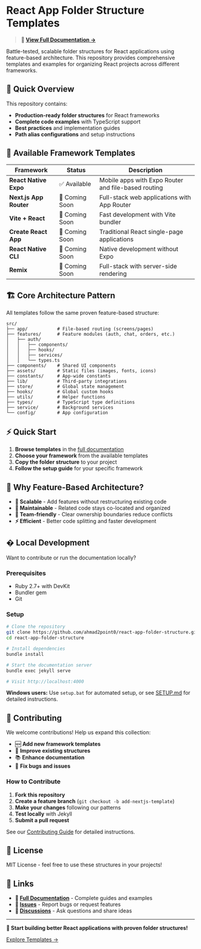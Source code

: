 # React App Folder Structure Templates

> **📖 [View Full Documentation →](https://ahmad2point0.github.io/folder-structures)**

Battle-tested, scalable folder structures for React applications using feature-based architecture. This repository provides comprehensive templates and examples for organizing React projects across different frameworks.

## 🚀 Quick Overview

This repository contains:
- **Production-ready folder structures** for React frameworks
- **Complete code examples** with TypeScript support
- **Best practices** and implementation guides
- **Path alias configurations** and setup instructions

## 📁 Available Framework Templates

| Framework | Status | Description |
|-----------|--------|-------------|
| **React Native Expo** | ✅ Available | Mobile apps with Expo Router and file-based routing |
| **Next.js App Router** | 🚧 Coming Soon | Full-stack web applications with App Router |
| **Vite + React** | 🚧 Coming Soon | Fast development with Vite bundler |
| **Create React App** | 🚧 Coming Soon | Traditional React single-page applications |
| **React Native CLI** | 🚧 Coming Soon | Native development without Expo |
| **Remix** | 🚧 Coming Soon | Full-stack with server-side rendering |

## 🏗️ Core Architecture Pattern

All templates follow the same proven feature-based structure:

```
src/
├── app/           # File-based routing (screens/pages)
├── features/      # Feature modules (auth, chat, orders, etc.)
│   ├── auth/
│   │   ├── components/
│   │   ├── hooks/
│   │   ├── services/
│   │   └── types.ts
├── components/    # Shared UI components
├── assets/        # Static files (images, fonts, icons)
├── constants/     # App-wide constants
├── lib/           # Third-party integrations
├── store/         # Global state management
├── hooks/         # Global custom hooks
├── utils/         # Helper functions
├── types/         # TypeScript type definitions
├── service/       # Background services
└── config/        # App configuration
```

## ⚡ Quick Start

1. **Browse templates** in the [full documentation](https://ahmad2point0.github.io/folder-structures)
2. **Choose your framework** from the available templates
3. **Copy the folder structure** to your project
4. **Follow the setup guide** for your specific framework

## 🎯 Why Feature-Based Architecture?

- **🚀 Scalable** - Add features without restructuring existing code
- **🧹 Maintainable** - Related code stays co-located and organized  
- **👥 Team-friendly** - Clear ownership boundaries reduce conflicts
- **⚡ Efficient** - Better code splitting and faster development

## �️ Local Development

Want to contribute or run the documentation locally?

### Prerequisites
- Ruby 2.7+ with DevKit
- Bundler gem
- Git

### Setup
```bash
# Clone the repository
git clone https://github.com/ahmad2point0/react-app-folder-structure.git
cd react-app-folder-structure

# Install dependencies
bundle install

# Start the documentation server
bundle exec jekyll serve

# Visit http://localhost:4000
```

**Windows users:** Use `setup.bat` for automated setup, or see [SETUP.md](SETUP.md) for detailed instructions.

## 🤝 Contributing

We welcome contributions! Help us expand this collection:

- 🆕 **Add new framework templates**
- 🔧 **Improve existing structures**  
- 📚 **Enhance documentation**
- 🐛 **Fix bugs and issues**

### How to Contribute

1. **Fork this repository**
2. **Create a feature branch** (`git checkout -b add-nextjs-template`)
3. **Make your changes** following our patterns
4. **Test locally** with Jekyll
5. **Submit a pull request**

See our [Contributing Guide](https://ahmad2point0.github.io/folder-structures/contributing.html) for detailed instructions.

## 📄 License

MIT License - feel free to use these structures in your projects!

## 🔗 Links

- **📖 [Full Documentation](https://ahmad2point0.github.io/folder-structures)** - Complete guides and examples
- **🐛 [Issues](https://github.com/ahmad2point0/react-app-folder-structure/issues)** - Report bugs or request features
- **💬 [Discussions](https://github.com/ahmad2point0/react-app-folder-structure/discussions)** - Ask questions and share ideas

---

**🚀 Start building better React applications with proven folder structures!**

[Explore Templates →](https://ahmad2point0.github.io/folder-structures)
